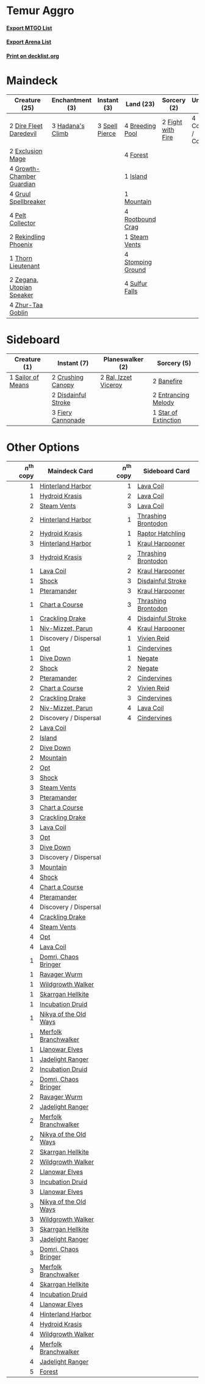 # Temur Aggro

#### [Export MTGO List](../collection/Temur%20Aggro/Temur%20Aggro.txt)
#### [Export Arena List](../collection/Temur%20Aggro/Temur%20Aggro_arena.txt)
#### [Print on decklist.org](http://decklist.org/?deckmain=4%09Breeding%20Pool%0A4%09Collision%20/%20Colossus%0A2%09Dire%20Fleet%20Daredevil%0A2%09Exclusion%20Mage%0A2%09Fight%20with%20Fire%0A4%09Forest%0A4%09Growth-Chamber%20Guardian%0A4%09Gruul%20Spellbreaker%0A3%09Hadana's%20Climb%0A1%09Island%0A1%09Mountain%0A4%09Pelt%20Collector%0A2%09Rekindling%20Phoenix%0A4%09Rootbound%20Crag%0A3%09Spell%20Pierce%0A1%09Steam%20Vents%0A4%09Stomping%20Ground%0A4%09Sulfur%20Falls%0A1%09Thorn%20Lieutenant%0A2%09Zegana,%20Utopian%20Speaker%0A4%09Zhur-Taa%20Goblin&deckside=2%09Banefire%0A2%09Crushing%20Canopy%0A2%09Disdainful%20Stroke%0A2%09Entrancing%20Melody%0A3%09Fiery%20Cannonade%0A2%09Ral,%20Izzet%20Viceroy%0A1%09Sailor%20of%20Means%0A1%09Star%20of%20Extinction)
# Maindeck

|                                           Creature (25)                                            |                                      Enchantment (3)                                      |                                       Instant (3)                                       |                                         Land (23)                                          |                                        Sorcery (2)                                         |     Unknown (4)      |
|----------------------------------------------------------------------------------------------------|-------------------------------------------------------------------------------------------|-----------------------------------------------------------------------------------------|--------------------------------------------------------------------------------------------|--------------------------------------------------------------------------------------------|----------------------|
|2 [Dire Fleet Daredevil](http://gatherer.wizards.com/Pages/Card/Details.aspx?multiverseid=439756)   |3 [Hadana's Climb](http://gatherer.wizards.com/Pages/Card/Details.aspx?multiverseid=439815)|3 [Spell Pierce](http://gatherer.wizards.com/Pages/Card/Details.aspx?multiverseid=425876)|4 [Breeding Pool](http://gatherer.wizards.com/Pages/Card/Details.aspx?multiverseid=97088)   |2 [Fight with Fire](http://gatherer.wizards.com/Pages/Card/Details.aspx?multiverseid=443007)|4 Collision / Colossus|
|2 [Exclusion Mage](http://gatherer.wizards.com/Pages/Card/Details.aspx?multiverseid=447191)         |                                                                                           |                                                                                         |4 [Forest](http://gatherer.wizards.com/Pages/Card/Details.aspx?multiverseid=439860)         |                                                                                            |                      |
|4 [Growth-Chamber Guardian](http://gatherer.wizards.com/Pages/Card/Details.aspx?multiverseid=457272)|                                                                                           |                                                                                         |1 [Island](http://gatherer.wizards.com/Pages/Card/Details.aspx?multiverseid=439857)         |                                                                                            |                      |
|4 [Gruul Spellbreaker](http://gatherer.wizards.com/Pages/Card/Details.aspx?multiverseid=457323)     |                                                                                           |                                                                                         |1 [Mountain](http://gatherer.wizards.com/Pages/Card/Details.aspx?multiverseid=439859)       |                                                                                            |                      |
|4 [Pelt Collector](http://gatherer.wizards.com/Pages/Card/Details.aspx?multiverseid=452891)         |                                                                                           |                                                                                         |4 [Rootbound Crag](http://gatherer.wizards.com/Pages/Card/Details.aspx?multiverseid=420934) |                                                                                            |                      |
|2 [Rekindling Phoenix](http://gatherer.wizards.com/Pages/Card/Details.aspx?multiverseid=439768)     |                                                                                           |                                                                                         |1 [Steam Vents](http://gatherer.wizards.com/Pages/Card/Details.aspx?multiverseid=405109)    |                                                                                            |                      |
|1 [Thorn Lieutenant](http://gatherer.wizards.com/Pages/Card/Details.aspx?multiverseid=447339)       |                                                                                           |                                                                                         |4 [Stomping Ground](http://gatherer.wizards.com/Pages/Card/Details.aspx?multiverseid=405110)|                                                                                            |                      |
|2 [Zegana, Utopian Speaker](http://gatherer.wizards.com/Pages/Card/Details.aspx?multiverseid=457358)|                                                                                           |                                                                                         |4 [Sulfur Falls](http://gatherer.wizards.com/Pages/Card/Details.aspx?multiverseid=443135)   |                                                                                            |                      |
|4 [Zhur-Taa Goblin](http://gatherer.wizards.com/Pages/Card/Details.aspx?multiverseid=457359)        |                                                                                           |                                                                                         |                                                                                            |                                                                                            |                      |


# Sideboard

|                                        Creature (1)                                        |                                         Instant (7)                                          |                                       Planeswalker (2)                                        |                                          Sorcery (5)                                          |
|--------------------------------------------------------------------------------------------|----------------------------------------------------------------------------------------------|-----------------------------------------------------------------------------------------------|-----------------------------------------------------------------------------------------------|
|1 [Sailor of Means](http://gatherer.wizards.com/Pages/Card/Details.aspx?multiverseid=439706)|2 [Crushing Canopy](http://gatherer.wizards.com/Pages/Card/Details.aspx?multiverseid=452876)  |2 [Ral, Izzet Viceroy](http://gatherer.wizards.com/Pages/Card/Details.aspx?multiverseid=452945)|2 [Banefire](http://gatherer.wizards.com/Pages/Card/Details.aspx?multiverseid=186613)          |
|                                                                                            |2 [Disdainful Stroke](http://gatherer.wizards.com/Pages/Card/Details.aspx?multiverseid=420705)|                                                                                               |2 [Entrancing Melody](http://gatherer.wizards.com/Pages/Card/Details.aspx?multiverseid=435207) |
|                                                                                            |3 [Fiery Cannonade](http://gatherer.wizards.com/Pages/Card/Details.aspx?multiverseid=435297)  |                                                                                               |1 [Star of Extinction](http://gatherer.wizards.com/Pages/Card/Details.aspx?multiverseid=435315)|


# Other Options

|*n*<sup>th</sup> copy|                                         Maindeck Card                                          |*n*<sup>th</sup> copy|                                        Sideboard Card                                        |
|--------------------:|------------------------------------------------------------------------------------------------|--------------------:|----------------------------------------------------------------------------------------------|
|                    1|[Hinterland Harbor](http://gatherer.wizards.com/Pages/Card/Details.aspx?multiverseid=443128)    |                    1|[Lava Coil](http://gatherer.wizards.com/Pages/Card/Details.aspx?multiverseid=452858)          |
|                    1|[Hydroid Krasis](http://gatherer.wizards.com/Pages/Card/Details.aspx?multiverseid=457327)       |                    2|[Lava Coil](http://gatherer.wizards.com/Pages/Card/Details.aspx?multiverseid=452858)          |
|                    2|[Steam Vents](http://gatherer.wizards.com/Pages/Card/Details.aspx?multiverseid=405109)          |                    3|[Lava Coil](http://gatherer.wizards.com/Pages/Card/Details.aspx?multiverseid=452858)          |
|                    2|[Hinterland Harbor](http://gatherer.wizards.com/Pages/Card/Details.aspx?multiverseid=443128)    |                    1|[Thrashing Brontodon](http://gatherer.wizards.com/Pages/Card/Details.aspx?multiverseid=456570)|
|                    2|[Hydroid Krasis](http://gatherer.wizards.com/Pages/Card/Details.aspx?multiverseid=457327)       |                    1|[Raptor Hatchling](http://gatherer.wizards.com/Pages/Card/Details.aspx?multiverseid=435309)   |
|                    3|[Hinterland Harbor](http://gatherer.wizards.com/Pages/Card/Details.aspx?multiverseid=443128)    |                    1|[Kraul Harpooner](http://gatherer.wizards.com/Pages/Card/Details.aspx?multiverseid=452886)    |
|                    3|[Hydroid Krasis](http://gatherer.wizards.com/Pages/Card/Details.aspx?multiverseid=457327)       |                    2|[Thrashing Brontodon](http://gatherer.wizards.com/Pages/Card/Details.aspx?multiverseid=456570)|
|                    1|[Lava Coil](http://gatherer.wizards.com/Pages/Card/Details.aspx?multiverseid=452858)            |                    2|[Kraul Harpooner](http://gatherer.wizards.com/Pages/Card/Details.aspx?multiverseid=452886)    |
|                    1|[Shock](http://gatherer.wizards.com/Pages/Card/Details.aspx?multiverseid=129732)                |                    3|[Disdainful Stroke](http://gatherer.wizards.com/Pages/Card/Details.aspx?multiverseid=420705)  |
|                    1|[Pteramander](http://gatherer.wizards.com/Pages/Card/Details.aspx?multiverseid=457191)          |                    3|[Kraul Harpooner](http://gatherer.wizards.com/Pages/Card/Details.aspx?multiverseid=452886)    |
|                    1|[Chart a Course](http://gatherer.wizards.com/Pages/Card/Details.aspx?multiverseid=435200)       |                    3|[Thrashing Brontodon](http://gatherer.wizards.com/Pages/Card/Details.aspx?multiverseid=456570)|
|                    1|[Crackling Drake](http://gatherer.wizards.com/Pages/Card/Details.aspx?multiverseid=452913)      |                    4|[Disdainful Stroke](http://gatherer.wizards.com/Pages/Card/Details.aspx?multiverseid=420705)  |
|                    1|[Niv-Mizzet, Parun](http://gatherer.wizards.com/Pages/Card/Details.aspx?multiverseid=452942)    |                    4|[Kraul Harpooner](http://gatherer.wizards.com/Pages/Card/Details.aspx?multiverseid=452886)    |
|                    1|Discovery / Dispersal                                                                           |                    1|[Vivien Reid](http://gatherer.wizards.com/Pages/Card/Details.aspx?multiverseid=447344)        |
|                    1|[Opt](http://gatherer.wizards.com/Pages/Card/Details.aspx?multiverseid=442948)                  |                    1|[Cindervines](http://gatherer.wizards.com/Pages/Card/Details.aspx?multiverseid=457305)        |
|                    1|[Dive Down](http://gatherer.wizards.com/Pages/Card/Details.aspx?multiverseid=435205)            |                    1|[Negate](http://gatherer.wizards.com/Pages/Card/Details.aspx?multiverseid=423707)             |
|                    2|[Shock](http://gatherer.wizards.com/Pages/Card/Details.aspx?multiverseid=129732)                |                    2|[Negate](http://gatherer.wizards.com/Pages/Card/Details.aspx?multiverseid=423707)             |
|                    2|[Pteramander](http://gatherer.wizards.com/Pages/Card/Details.aspx?multiverseid=457191)          |                    2|[Cindervines](http://gatherer.wizards.com/Pages/Card/Details.aspx?multiverseid=457305)        |
|                    2|[Chart a Course](http://gatherer.wizards.com/Pages/Card/Details.aspx?multiverseid=435200)       |                    2|[Vivien Reid](http://gatherer.wizards.com/Pages/Card/Details.aspx?multiverseid=447344)        |
|                    2|[Crackling Drake](http://gatherer.wizards.com/Pages/Card/Details.aspx?multiverseid=452913)      |                    3|[Cindervines](http://gatherer.wizards.com/Pages/Card/Details.aspx?multiverseid=457305)        |
|                    2|[Niv-Mizzet, Parun](http://gatherer.wizards.com/Pages/Card/Details.aspx?multiverseid=452942)    |                    4|[Lava Coil](http://gatherer.wizards.com/Pages/Card/Details.aspx?multiverseid=452858)          |
|                    2|Discovery / Dispersal                                                                           |                    4|[Cindervines](http://gatherer.wizards.com/Pages/Card/Details.aspx?multiverseid=457305)        |
|                    2|[Lava Coil](http://gatherer.wizards.com/Pages/Card/Details.aspx?multiverseid=452858)            |                     |                                                                                              |
|                    2|[Island](http://gatherer.wizards.com/Pages/Card/Details.aspx?multiverseid=439857)               |                     |                                                                                              |
|                    2|[Dive Down](http://gatherer.wizards.com/Pages/Card/Details.aspx?multiverseid=435205)            |                     |                                                                                              |
|                    2|[Mountain](http://gatherer.wizards.com/Pages/Card/Details.aspx?multiverseid=439859)             |                     |                                                                                              |
|                    2|[Opt](http://gatherer.wizards.com/Pages/Card/Details.aspx?multiverseid=442948)                  |                     |                                                                                              |
|                    3|[Shock](http://gatherer.wizards.com/Pages/Card/Details.aspx?multiverseid=129732)                |                     |                                                                                              |
|                    3|[Steam Vents](http://gatherer.wizards.com/Pages/Card/Details.aspx?multiverseid=405109)          |                     |                                                                                              |
|                    3|[Pteramander](http://gatherer.wizards.com/Pages/Card/Details.aspx?multiverseid=457191)          |                     |                                                                                              |
|                    3|[Chart a Course](http://gatherer.wizards.com/Pages/Card/Details.aspx?multiverseid=435200)       |                     |                                                                                              |
|                    3|[Crackling Drake](http://gatherer.wizards.com/Pages/Card/Details.aspx?multiverseid=452913)      |                     |                                                                                              |
|                    3|[Lava Coil](http://gatherer.wizards.com/Pages/Card/Details.aspx?multiverseid=452858)            |                     |                                                                                              |
|                    3|[Opt](http://gatherer.wizards.com/Pages/Card/Details.aspx?multiverseid=442948)                  |                     |                                                                                              |
|                    3|[Dive Down](http://gatherer.wizards.com/Pages/Card/Details.aspx?multiverseid=435205)            |                     |                                                                                              |
|                    3|Discovery / Dispersal                                                                           |                     |                                                                                              |
|                    3|[Mountain](http://gatherer.wizards.com/Pages/Card/Details.aspx?multiverseid=439859)             |                     |                                                                                              |
|                    4|[Shock](http://gatherer.wizards.com/Pages/Card/Details.aspx?multiverseid=129732)                |                     |                                                                                              |
|                    4|[Chart a Course](http://gatherer.wizards.com/Pages/Card/Details.aspx?multiverseid=435200)       |                     |                                                                                              |
|                    4|[Pteramander](http://gatherer.wizards.com/Pages/Card/Details.aspx?multiverseid=457191)          |                     |                                                                                              |
|                    4|Discovery / Dispersal                                                                           |                     |                                                                                              |
|                    4|[Crackling Drake](http://gatherer.wizards.com/Pages/Card/Details.aspx?multiverseid=452913)      |                     |                                                                                              |
|                    4|[Steam Vents](http://gatherer.wizards.com/Pages/Card/Details.aspx?multiverseid=405109)          |                     |                                                                                              |
|                    4|[Opt](http://gatherer.wizards.com/Pages/Card/Details.aspx?multiverseid=442948)                  |                     |                                                                                              |
|                    4|[Lava Coil](http://gatherer.wizards.com/Pages/Card/Details.aspx?multiverseid=452858)            |                     |                                                                                              |
|                    1|[Domri, Chaos Bringer](http://gatherer.wizards.com/Pages/Card/Details.aspx?multiverseid=457310) |                     |                                                                                              |
|                    1|[Ravager Wurm](http://gatherer.wizards.com/Pages/Card/Details.aspx?multiverseid=457344)         |                     |                                                                                              |
|                    1|[Wildgrowth Walker](http://gatherer.wizards.com/Pages/Card/Details.aspx?multiverseid=435372)    |                     |                                                                                              |
|                    1|[Skarrgan Hellkite](http://gatherer.wizards.com/Pages/Card/Details.aspx?multiverseid=457258)    |                     |                                                                                              |
|                    1|[Incubation Druid](http://gatherer.wizards.com/Pages/Card/Details.aspx?multiverseid=457275)     |                     |                                                                                              |
|                    1|[Nikya of the Old Ways](http://gatherer.wizards.com/Pages/Card/Details.aspx?multiverseid=457337)|                     |                                                                                              |
|                    1|[Merfolk Branchwalker](http://gatherer.wizards.com/Pages/Card/Details.aspx?multiverseid=435353) |                     |                                                                                              |
|                    1|[Llanowar Elves](http://gatherer.wizards.com/Pages/Card/Details.aspx?multiverseid=129626)       |                     |                                                                                              |
|                    1|[Jadelight Ranger](http://gatherer.wizards.com/Pages/Card/Details.aspx?multiverseid=439793)     |                     |                                                                                              |
|                    2|[Incubation Druid](http://gatherer.wizards.com/Pages/Card/Details.aspx?multiverseid=457275)     |                     |                                                                                              |
|                    2|[Domri, Chaos Bringer](http://gatherer.wizards.com/Pages/Card/Details.aspx?multiverseid=457310) |                     |                                                                                              |
|                    2|[Ravager Wurm](http://gatherer.wizards.com/Pages/Card/Details.aspx?multiverseid=457344)         |                     |                                                                                              |
|                    2|[Jadelight Ranger](http://gatherer.wizards.com/Pages/Card/Details.aspx?multiverseid=439793)     |                     |                                                                                              |
|                    2|[Merfolk Branchwalker](http://gatherer.wizards.com/Pages/Card/Details.aspx?multiverseid=435353) |                     |                                                                                              |
|                    2|[Nikya of the Old Ways](http://gatherer.wizards.com/Pages/Card/Details.aspx?multiverseid=457337)|                     |                                                                                              |
|                    2|[Skarrgan Hellkite](http://gatherer.wizards.com/Pages/Card/Details.aspx?multiverseid=457258)    |                     |                                                                                              |
|                    2|[Wildgrowth Walker](http://gatherer.wizards.com/Pages/Card/Details.aspx?multiverseid=435372)    |                     |                                                                                              |
|                    2|[Llanowar Elves](http://gatherer.wizards.com/Pages/Card/Details.aspx?multiverseid=129626)       |                     |                                                                                              |
|                    3|[Incubation Druid](http://gatherer.wizards.com/Pages/Card/Details.aspx?multiverseid=457275)     |                     |                                                                                              |
|                    3|[Llanowar Elves](http://gatherer.wizards.com/Pages/Card/Details.aspx?multiverseid=129626)       |                     |                                                                                              |
|                    3|[Nikya of the Old Ways](http://gatherer.wizards.com/Pages/Card/Details.aspx?multiverseid=457337)|                     |                                                                                              |
|                    3|[Wildgrowth Walker](http://gatherer.wizards.com/Pages/Card/Details.aspx?multiverseid=435372)    |                     |                                                                                              |
|                    3|[Skarrgan Hellkite](http://gatherer.wizards.com/Pages/Card/Details.aspx?multiverseid=457258)    |                     |                                                                                              |
|                    3|[Jadelight Ranger](http://gatherer.wizards.com/Pages/Card/Details.aspx?multiverseid=439793)     |                     |                                                                                              |
|                    3|[Domri, Chaos Bringer](http://gatherer.wizards.com/Pages/Card/Details.aspx?multiverseid=457310) |                     |                                                                                              |
|                    3|[Merfolk Branchwalker](http://gatherer.wizards.com/Pages/Card/Details.aspx?multiverseid=435353) |                     |                                                                                              |
|                    4|[Skarrgan Hellkite](http://gatherer.wizards.com/Pages/Card/Details.aspx?multiverseid=457258)    |                     |                                                                                              |
|                    4|[Incubation Druid](http://gatherer.wizards.com/Pages/Card/Details.aspx?multiverseid=457275)     |                     |                                                                                              |
|                    4|[Llanowar Elves](http://gatherer.wizards.com/Pages/Card/Details.aspx?multiverseid=129626)       |                     |                                                                                              |
|                    4|[Hinterland Harbor](http://gatherer.wizards.com/Pages/Card/Details.aspx?multiverseid=443128)    |                     |                                                                                              |
|                    4|[Hydroid Krasis](http://gatherer.wizards.com/Pages/Card/Details.aspx?multiverseid=457327)       |                     |                                                                                              |
|                    4|[Wildgrowth Walker](http://gatherer.wizards.com/Pages/Card/Details.aspx?multiverseid=435372)    |                     |                                                                                              |
|                    4|[Merfolk Branchwalker](http://gatherer.wizards.com/Pages/Card/Details.aspx?multiverseid=435353) |                     |                                                                                              |
|                    4|[Jadelight Ranger](http://gatherer.wizards.com/Pages/Card/Details.aspx?multiverseid=439793)     |                     |                                                                                              |
|                    5|[Forest](http://gatherer.wizards.com/Pages/Card/Details.aspx?multiverseid=439860)               |                     |                                                                                              |

